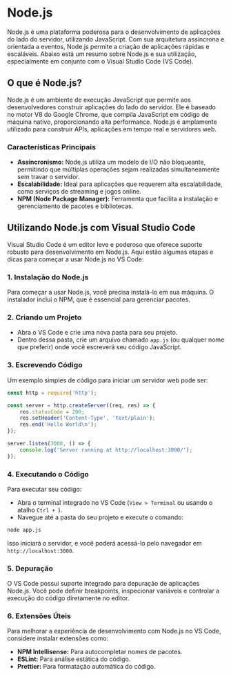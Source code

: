 # Node.js

Node.js é uma plataforma poderosa para o desenvolvimento de aplicações do lado do servidor, utilizando JavaScript. Com sua arquitetura assíncrona e orientada a eventos, Node.js permite a criação de aplicações rápidas e escaláveis. Abaixo está um resumo sobre Node.js e sua utilização, especialmente em conjunto com o Visual Studio Code (VS Code).

## O que é Node.js?

Node.js é um ambiente de execução JavaScript que permite aos desenvolvedores construir aplicações do lado do servidor. Ele é baseado no motor V8 do Google Chrome, que compila JavaScript em código de máquina nativo, proporcionando alta performance. Node.js é amplamente utilizado para construir APIs, aplicações em tempo real e servidores web.

### Características Principais

- **Assincronismo:** Node.js utiliza um modelo de I/O não bloqueante, permitindo que múltiplas operações sejam realizadas simultaneamente sem travar o servidor.
- **Escalabilidade:** Ideal para aplicações que requerem alta escalabilidade, como serviços de streaming e jogos online.
- **NPM (Node Package Manager):** Ferramenta que facilita a instalação e gerenciamento de pacotes e bibliotecas.

## Utilizando Node.js com Visual Studio Code

Visual Studio Code é um editor leve e poderoso que oferece suporte robusto para desenvolvimento em Node.js. Aqui estão algumas etapas e dicas para começar a usar Node.js no VS Code:

### 1. **Instalação do Node.js**
Para começar a usar Node.js, você precisa instalá-lo em sua máquina. O instalador inclui o NPM, que é essencial para gerenciar pacotes.

### 2. **Criando um Projeto**
- Abra o VS Code e crie uma nova pasta para seu projeto.
- Dentro dessa pasta, crie um arquivo chamado `app.js` (ou qualquer nome que preferir) onde você escreverá seu código JavaScript.

### 3. **Escrevendo Código**
Um exemplo simples de código para iniciar um servidor web pode ser:

```javascript
const http = require('http');

const server = http.createServer((req, res) => {
    res.statusCode = 200;
    res.setHeader('Content-Type', 'text/plain');
    res.end('Hello World\n');
});

server.listen(3000, () => {
    console.log('Server running at http://localhost:3000/');
});
```

### 4. **Executando o Código**
Para executar seu código:
- Abra o terminal integrado no VS Code (`View > Terminal` ou usando o atalho `Ctrl + `).
- Navegue até a pasta do seu projeto e execute o comando:
```bash
node app.js
```
Isso iniciará o servidor, e você poderá acessá-lo pelo navegador em `http://localhost:3000`.

### 5. **Depuração**
O VS Code possui suporte integrado para depuração de aplicações Node.js. Você pode definir breakpoints, inspecionar variáveis e controlar a execução do código diretamente no editor.

### 6. **Extensões Úteis**
Para melhorar a experiência de desenvolvimento com Node.js no VS Code, considere instalar extensões como:
- **NPM Intellisense:** Para autocompletar nomes de pacotes.
- **ESLint:** Para análise estática do código.
- **Prettier:** Para formatação automática do código.

